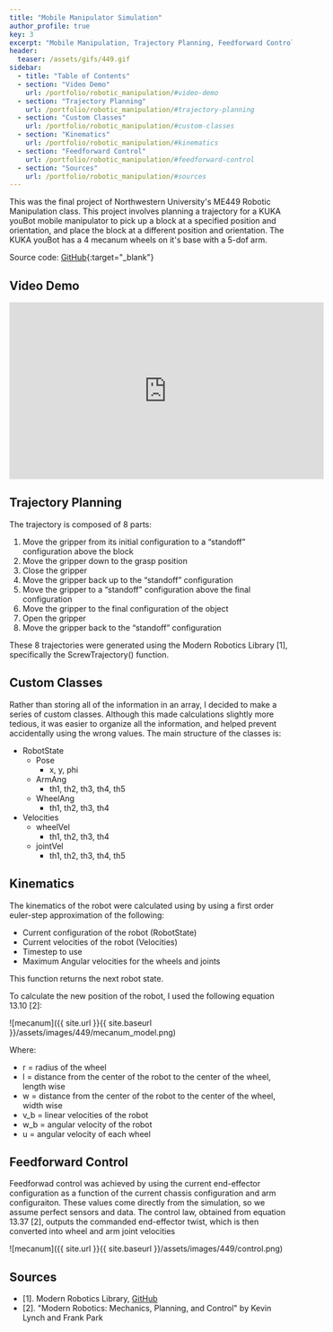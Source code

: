 ```yaml
---
title: "Mobile Manipulator Simulation"
author_profile: true
key: 3
excerpt: "Mobile Manipulation, Trajectory Planning, Feedforward Control, Python"
header:
  teaser: /assets/gifs/449.gif
sidebar:
  - title: "Table of Contents"
  - section: "Video Demo"
    url: /portfolio/robotic_manipulation/#video-demo
  - section: "Trajectory Planning"
    url: /portfolio/robotic_manipulation/#trajectory-planning
  - section: "Custom Classes"
    url: /portfolio/robotic_manipulation/#custom-classes
  - section: "Kinematics"
    url: /portfolio/robotic_manipulation/#kinematics
  - section: "Feedforward Control"
    url: /portfolio/robotic_manipulation/#feedforward-control
  - section: "Sources"
    url: /portfolio/robotic_manipulation/#sources
---
```

This was the final project of Northwestern University's ME449 Robotic Manipulation class. This project involves planning a trajectory for a KUKA youBot mobile manipulator to pick up a block at a specified position and orientation, and place the block at a different position and orientation. The KUKA youBot has a 4 mecanum wheels on it's base with a 5-dof arm.

Source code: [GitHub](https://github.com/kylew239/Robotic-Manipulation){:target="_blank"}


## Video Demo
<iframe width="560" height="315" src="https://www.youtube.com/embed/mlZTFlDj7uw?si=DtG0TKJI7eNQxFwu" title="YouTube video player" frameborder="0" allow="accelerometer; autoplay; clipboard-write; encrypted-media; gyroscope; picture-in-picture; web-share" allowfullscreen></iframe>


## Trajectory Planning
The trajectory is composed of 8 parts:

1. Move the gripper from its initial configuration to a “standoff” configuration above the block
2. Move the gripper down to the grasp position
3. Close the gripper
4. Move the gripper back up to the “standoff” configuration
5. Move the gripper to a “standoff” configuration above the final configuration
6. Move the gripper to the final configuration of the object
7. Open the gripper
8. Move the gripper back to the “standoff” configuration

These 8 trajectories were generated using the Modern Robotics Library [1], specifically the ScrewTrajectory() function. 


## Custom Classes
Rather than storing all of the information in an array, I decided to make a series of custom classes. Although this made calculations slightly more tedious, it was easier to organize all the information, and helped prevent accidentally using the wrong values. The main structure of the classes is:

* RobotState
  * Pose
    * x, y, phi
  * ArmAng
    * th1, th2, th3, th4, th5
  * WheelAng
    * th1, th2, th3, th4
* Velocities
  * wheelVel
    * th1, th2, th3, th4
  * jointVel
    * th1, th2, th3, th4, th5


## Kinematics
The kinematics of the robot were calculated using by using a first order euler-step approximation of the following:
* Current configuration of the robot (RobotState)
* Current velocities of the robot (Velocities)
* Timestep to use
* Maximum Angular velocities for the wheels and joints

This function returns the next robot state.

To calculate the new position of the robot, I used the following equation 13.10 [2]:

![mecanum]({{ site.url }}{{ site.baseurl }}/assets/images/449/mecanum_model.png)

Where:
* r = radius of the wheel
* l = distance from the center of the robot to the center of the wheel, length wise
* w = distance from the center of the robot to the center of the wheel, width wise
* v_b = linear velocities of the robot
* w_b = angular velocity of the robot
* u = angular velocity of each wheel


## Feedforward Control
Feedforwad control was achieved by using the current end-effector configuration as a function of the current chassis configuration and arm configuraiton. These values come directly from the simulation, so we assume perfect sensors and data. The control law, obtained from equation 13.37 [2], outputs the commanded end-effector twist, which is then converted into wheel and arm joint velocities

![mecanum]({{ site.url }}{{ site.baseurl }}/assets/images/449/control.png)


## Sources
* [1]. Modern Robotics Library, [GitHub](https://github.com/NxRLab/ModernRobotics)
* [2]. "Modern Robotics: Mechanics, Planning, and Control" by Kevin Lynch and Frank Park
